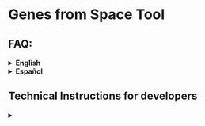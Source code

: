 # Genes from Space Tool


## FAQ:

<details closed>
<summary> <b>English</b> </summary>
<br>
  
### About genetic diversity (e.g. for non geneticists)


<details closed>
<summary>What is genetic diversity?</summary>
<br>
  
Genetic diversity is variation at the DNA level, the DNA sequence, which, together with the environment where an organism lives, determines its individual phenotype (appearance, traits, etc.) and its survival. There is variation within populations and among populations. More genetic diversity can increase a population or species’ chances of survival in a changing environment.
</details>

<details closed>
<summary>How do you study genetic diversity?</summary>
<br>
  
For more than 40 years scientists have used molecular genetic techniques that can assess variation at the DNA level. There are many techniques that study either the whole genome (all DNA of an individual) or selected parts of it. One needs to collect tissue from many individuals over the study region to get good knowledge of where genetically distinct populations are and how much variation occurs within populations as well as between populations. DNA is extracted from the tissue and then analyzed to quantify genetic variation. These molecular lab procedures are not available for all species because they can still be expensive and require accessing the organisms’ tissues, for many organisms in a species.
</details>

<details closed>
<summary>How can you study genetic diversity from space?</summary>
<br>
  
We cannot assess DNA variation from space, but it is possible to measure some of the processes that affect the maintenance of genetic diversity and, in some cases, observe parts of the phenotype. Very small populations will lose genetic diversity faster. Also, loss of populations results in a loss of genetic diversity. From space, we can estimate the size of particular habitats, and with knowledge on the density of individuals of species in such habitats, you can roughly estimate the size of populations. Also, we can measure the loss of populations as lost habitat (e.g., conversion of habitat to non-habitat). Finally, for some organisms like large dominant trees, we can directly observe some of their traits and how variable those are. (Trait or phenotype information is not yet used in the “Genes from Space” tool, but we aim to use it in the future.) For more information, please see our preprint [here](https://ecoevorxiv.org/repository/view/7274/).
</details>

<details closed>
<summary>What is the point of indicators/ why do we have indicators?</summary>
<br>
  
Indicators are needed to measure trends over time, for reporting and then directing action or decision-making. For genetic diversity, there are several metrics that measure genetic diversity within and between populations that we need to follow to see if we maintain genetic diversity or not. You can read more about the genetic indicators “Proportion of populations with Ne > 500” and “Populations maintained” [here](https://ccgenetics.github.io/guidelines-genetic-diversity-indicators/).
</details>

<details closed>
<summary>What is a population/ how are populations genetically defined?</summary>
<br>
  
A population is a group of organisms of a species that can interact with and mate with each other and which are separated in some way from other groups. This is important for genetic diversity because populations can evolve adaptations to their local environment over time. For more information on defining populations, please see this guidance material [here](https://ccgenetics.github.io/guidelines-genetic-diversity-indicators/docs/3_Howto_guides_examples/Howto_define_populations.html).
</details>

<details closed>
<summary>When do countries need to report on indicators under the CBD GBF?</summary>
<br>
  
The deadline for submitting the seventh national report is 28 February 2026, and the eighth national report is 30 June 2029 (see CBD website [here](https://www.cbd.int/reports)).
</details>

<details closed>
<summary>How many species do countries need to report on?</summary>
<br>

There is not a mandatory minimum, but scientists recommend reporting indicators for at least 100 species for the seventh national report, and more over time as capacity increases.
</details>

<details closed>
<summary>What species do countries need to report on?</summary>
<br>
  
All types of species (birds, mammals, plants, etc.), ideally in all types of environments. For more information on this, check [here](https://ccgenetics.github.io/guidelines-genetic-diversity-indicators/docs/4_Species_list/Species_list.html).
</details>

<details closed>
<summary>Which indicators for genetic diversity exist?</summary>
<br>
  
Two established indicators for genetic diversity under the CBD framework are the focus of the Genes from Space tool. These are the “Proportion of populations within species with an Ne > 500,” which is especially important (a headline indicator), and “Proportion of populations maintained within species.” They can be measured with DNA data but also with proxies in case DNA data is not available. A proxy for Ne is Nc, or in the case of this tool, habitat area combined with density estimates.

There are also indicators that can be measured with DNA-based techniques. DNA-based indicators are based on Essential Biodiversity Variables for genetic diversity ([EBVs](https://onlinelibrary.wiley.com/doi/10.1111/brv.12852)), such as genetic diversity, inbreeding levels, effective size, and genetic differentiation. Examples of such work include [fish](https://onlinelibrary.wiley.com/doi/full/10.1111/mec.16710) and [moose](https://www.nature.com/articles/s42003-023-05385-x).
</details>

<details closed>
<summary>What is Ne?</summary>
<br>
  
Ne is an abbreviation for the genetically effective population size. It is a standard metric in population genetics that quantifies the size of a demographically ideal population with the same rate of genetic diversity loss as the real population. It is important because it relates to the adaptive capacity and long-term viability of a population. It can be estimated with DNA-based methods or from demographic data (birth- and death rates, reproductive rates, etc). An Ne > 500 is recommended as a minimum limit for a population to maintain adaptive capacity. Ne is useful because it is a metric we can apply to all species. You can learn more about what are Ne and Nc and how they are estimated from different data sources [here](https://ccgenetics.github.io/guidelines-genetic-diversity-indicators/docs/3_Howto_guides_examples/Populations_sizes.html).
</details>

<details closed>
<summary>What is Nc?</summary>
<br>
  
Nc is the census size, or the number of sexually mature individuals in a population.
</details>

<details closed>
<summary>Where can I read more about genetic diversity indicators?</summary>
<br>
  
Two major resources for learning more about the genetic indicators are:

- Background: *[Too simple, too complex, or just right? Advantages, challenges, and guidance for indicators of genetic diversity](https://academic.oup.com/bioscience/article/74/4/269/7625302)*
- Actually calculating genetic indicators using existing data on species: *[Guideline materials and documentation for the Genetic Diversity Indicators of the monitoring framework for the Kunming-Montreal Global Biodiversity Framework](https://ccgenetics.github.io/guidelines-genetic-diversity-indicators/)* 
  
</details>

---

### About the tool

<details closed>
<summary>Where can I find the tool? Is there a manual for users?</summary>
<br>
  
The tool can be found here: [https://www.gfstool.com/]. This is a version for testing: Please note the disclaimers and other information on the tool website.  
There is no manual yet, but an introduction is provided [here](https://teams.issibern.ch/genesfromspace/monitoring-tool-pilot/), and the tool website will walk you step-by-step through the use of the tool and the assumptions the current version is based on.

</details>

<details closed>
<summary>Is it free to use? Can I use this now for other purposes? Is it copyrighted?</summary>
<br>
The tool is under development and its use for commercial purposes is prohibited. Participation in the workshop also means that you agree to not use the tool for your own scientific purposes until the results from the Genes from Space workshop are published (at least as a preprint). Please keep in mind that workshop participants are also invited to contribute as co-authors to this initial publication.

</details>

<details closed>
<summary>Can I use the tool for calculating indicators for reporting to the CBD?</summary>
<br>
No, not yet, because it is still under development. The tool has not been sufficiently tested or validated. However, we are in the process of improving this tool and getting it ready for future practical use, including for the CBD.

</details>

<details closed>
<summary>Where can I get help to use the tool if running into problems?</summary>
<br>
  
Contact information for the ISSI Genes from Space team can be found [here](https://teams.issibern.ch/genesfromspace/team-member/).

</details>

<details closed>
<summary>Can the tool be used for all species? Which species should the tool NOT be used for?</summary>
<br>
The tool will run for any species, but it might not be appropriate for all species. We have not yet defined which species the tool will work best for, but we are aware of the following limitations given the current implementation:  
- Species with inaccurate entries in GBIF will not be accurately represented in this tool if you rely on GBIF entries. This does not apply if you provide your own coordinates.  
- We do not currently implement definitions for aquatic habitats and are working on implementing this. However currently, the tool is limited to use for terrestrial species.  
- Accuracy of the results currently depend on realistic estimates of population density to retrieve an Nc accurate to at least the correct order of magnitude.

</details>

<details closed>
<summary>Has the tool been validated for genetic diversity measured with DNA methods?</summary>
<br>
Not yet, but we plan to do so in near future.

</details>

<details closed>
<summary>How do I refer to the tool if I use it?</summary>
<br>
  
Please wait until we have provided the initial publication of the tool, at least in preprint form [here](https://ecoevorxiv.org/repository/view/7274/). At that time the tool will be opened for use given that the terms of use and limitations are respected, and the (preprinted) publication should then be cited.

</details>

<details closed>
<summary>How do I pick the density and population buffer sizes?</summary>
<br>
The density should be an estimate of the number of sexually mature (capable of reproducing) individuals (Nc, census size) per square kilometer, in normal habitat.  
The population buffer size should be determined based on knowledge of the typical dispersal distance of the species. For species with larger dispersal distances, including the exchange of gametes (e.g. pollen, sperm), the buffer should be larger. The best reference will be literature documenting the mating and dispersal behavior of the species or, if available, documenting genetic differentiation for a set of representative study populations.

</details>

---

### Technical questions about running the tool

<details closed>
<summary>GBIF does not recognize my species name</summary>
<br>
  
- If you provide your own data, this does not matter, only if you need GBIF data.  
- Check the use of capital letters (usually Genus species).  
- Check spelling.

</details>

<details closed>
<summary>I can not import my .csv coordinate file.</summary>
<br>
  
The monitoring tool requires a .tsv file (tab separated).  
Quick fix: Export a .txt file and change the ending to .tsv.

</details>

<details closed>
<summary>My excel uses commas to export and not periods.</summary>
<br>
  
This happens if your Excel is set to use commas for the decimal separator.  
Either change the above settings or save as a .txt file, search and replace commas with periods.

</details>

<details closed>
<summary>How do I draw the bounding box?</summary>
<br>
  
Click on the square on the left and then drag to select the region of interest on the map.

</details>

<details closed>
<summary>My buffer/observation distance values are rather small and in [m] not [km].</summary>
<br>
  
If your observation distance is smaller than 1 km, please enter 1 km into the tool. Buffers smaller than 1 km are a functionality that we will consider adding in the future.

</details>

<details closed>
<summary>Should I use Landcover or Forest cover?</summary>
<br>
  
- Landcover gives you more options and a longer timeline: 23 classes, 300m, 1992-2021, select relevant class.  
- Forest cover provides better resolution, but only for species dependent on forest ecosystems: forests, 20m, 2000-2023.  
Forest cover is much slower: Use a smaller polygon (max. 40’000 km2, size of Switzerland).

</details>

<details closed>
<summary>I get the Error: 
<code>Script "data > GBIF Observations < 100 000": ℹ In argument: `dplyr::all_of(c(lon, lat))`.
Caused by error in `dplyr::all_of()`:
! Can't subset elements that don't exist.
✖ Elements `decimal_longitude` and `decimal_latitude` don't exist.</code>
  
What do I do?</summary>
<br>
No GBIF data found for you selected region/country. Select a larger/different polygon, earlier baseline year or a different species of interest.

</details>

---

### About the Project

<details closed>
<summary>Where can I find more information about the project and its background?</summary>
<br>
  
You can read about the project ISSI Genes from Space [here](https://teams.issibern.ch/genesfromspace/).
</details>

<details closed>
<summary>Can I join the project or contribute in some way?</summary>
<br>
  
Please contact the team leaders, whose webpages are linked [here](https://teams.issibern.ch/genesfromspace/team-member/).

</details>

<details closed>
<summary>What is the next step of the project?</summary>
<br>
  
- Making technical improvements to the tool.  
- Publishing a first demonstration of the tool.  
- Validating the tool outputs in comparison to DNA-based indicator calculations to make it useful for research, reporting, and conservation.  
- Adding capacities to the tool to include population boundaries based on genetic data and make use of more nuanced habitat and phenotype information available from Earth observation.

</details>

<details closed>
<summary>What are you going to do with the results that we collect?</summary>
<br>
  
Use these for the first demonstration publication, to which you are invited to contribute as a co-author.

</details>

<details closed>
<summary>Are there publications from the project?</summary>
<br>
  
There is a publication about the concept and workflows [here](https://doi.org/10.32942/X2RS58).

</details>
</details>
<details closed>
<summary> <b>Español</b> </summary>

  ### Acerca de la diversidad genética (p. ej., para personas no genetistas)

<details closed>

<summary>¿Qué es la diversidad genética?</summary>

<br>

La diversidad genética es la variación a nivel del ADN, la secuencia del ADN, que, junto con el entorno en el que vive un organismo, determina su fenotipo individual (apariencia, rasgos, etc.) y su supervivencia. Hay variación dentro de las poblaciones y entre ellas. Una mayor diversidad genética puede aumentar las posibilidades de supervivencia de una población o especie en un entorno cambiante.

</details>

<details closed>

<summary>¿Cómo se estudia la diversidad genética?</summary>

<br>

Durante más de 40 años, las y los científicos han utilizado técnicas de genética molecular que pueden evaluar la variación a nivel del ADN. Existen muchas técnicas que estudian ya sea todo el genoma (todo el ADN de un individuo) o partes seleccionadas de este. Se necesita recolectar tejido de muchas individuos en toda la región de estudio para obtener un buen conocimiento de dónde se encuentran poblaciones genéticamente distintas y cuánta variación ocurre dentro de las poblaciones, así como entre ellas. El ADN se extrae del tejido y luego se analiza para cuantificar la variación genética. Estos procedimientos de laboratorio molecular no están disponibles para todas las especies, ya que aún pueden ser costosos y requieren acceso a los tejidos de los organismos, para muchos organismos dentro de una especie.

</details>

<details closed>

<summary>¿Cómo se puede estudiar la diversidad genética desde el espacio?</summary>

<br>

No podemos evaluar la variación del ADN desde el espacio, pero es posible medir algunos de los procesos que influyen en el mantenimiento de la diversidad genética y, en algunos casos, observar partes del fenotipo. Las poblaciones muy pequeñas perderán diversidad genética más rápido. Además, la pérdida de poblaciones conlleva la pérdida de diversidad genética. Desde el espacio, podemos estimar el tamaño de determinados hábitats y, con información sobre la densidad de individuos de las especies en esos hábitats, se puede estimar de manera aproximada el tamaño de las poblaciones. También se puede medir la pérdida de poblaciones como la pérdida de hábitat (por ejemplo, la conversión de hábitat a no hábitat). Por último, en el caso de algunos organismos como árboles grandes y dominantes, podemos observar directamente algunos de sus rasgos y cuán variables son. (La información de rasgos o fenotipo aún no se utiliza en la herramienta “Genes from Space”, pero planeamos usarla en el futuro). Para obtener más información, consulta nuestro preprint [aquí](https://ecoevorxiv.org/repository/view/7274/).

</details>

<details closed>

<summary>¿Cuál es el objetivo de los indicadores/por qué tenemos indicadores?</summary>

<br>

Los indicadores son necesarios para medir tendencias a lo largo del tiempo, para informar y posteriormente orientar la acción o la toma de decisiones. Para la diversidad genética, hay varias métricas que miden la diversidad genética dentro y entre poblaciones que debemos seguir para ver si mantenemos la diversidad genética o no. Puedes leer más sobre los indicadores genéticos “Proporción de poblaciones con Ne > 500” y “Poblaciones mantenidas” [aquí](https://ccgenetics.github.io/guidelines-genetic-diversity-indicators/).

</details>

<details closed>

<summary>¿Qué es una población? ¿Cómo se definen genéticamente las poblaciones?</summary>

<br>

Una población es un grupo de organismos de una especie que pueden interactuar y aparearse entre sí y que están separados de alguna manera de otros grupos. Esto es importante para la diversidad genética porque las poblaciones pueden desarrollar adaptaciones a su entorno local con el tiempo. Para obtener más información sobre la definición de poblaciones, consulta este material de referencia [aquí](https://ccgenetics.github.io/guidelines-genetic-diversity-indicators/docs/3_Howto_guides_examples/Howto_define_populations.html).

</details>

<details closed>

<summary>¿Cuándo necesitan los países informar sobre los indicadores bajo el CBD GBF?</summary>

<br>

La fecha límite para presentar el séptimo informe nacional es el 28 de febrero de 2026, y para el octavo informe nacional es el 30 de junio de 2029 (consulta el sitio web del CDB [aquí](https://www.cbd.int/reports)).

</details>

<details closed>

<summary>¿Cuántas especies necesitan informar los países?</summary>

<br>

No existe un mínimo obligatorio, pero la comunidad científica recomienda informar indicadores para al menos 100 especies para el séptimo informe nacional, y aumentar este número con el tiempo a medida que aumente la capacidad.

</details>

<details closed>

<summary>¿Sobre qué especies necesitan informar los países?</summary>

<br>

Todo tipo de especies (aves, mamíferos, plantas, etc.), idealmente en todo tipo de entornos. Para más información al respecto, consulta [aquí](https://ccgenetics.github.io/guidelines-genetic-diversity-indicators/docs/4_Species_list/Species_list.html).

</details>

<details closed>

<summary>¿Qué indicadores de diversidad genética existen?</summary>

<br>

Bajo el marco del CDB, dos indicadores establecidos para la diversidad genética son el foco de la herramienta Genes from Space. Estos son la “Proporción de poblaciones dentro de las especies con un Ne > 500”, que es especialmente importante (un indicador principal), y la “Proporción de poblaciones mantenidas dentro de las especies”. Pueden medirse con datos de ADN, pero también con proxies en caso de que no se disponga de datos de ADN. Un proxy para Ne es Nc, o en el caso de esta herramienta, el área de hábitat combinada con estimaciones de densidad.

También existen indicadores que pueden medirse con técnicas basadas en ADN. Los indicadores basados en ADN se fundamentan en las Variables Esenciales de Biodiversidad para la diversidad genética ([EBVs](https://onlinelibrary.wiley.com/doi/10.1111/brv.12852)), como la diversidad genética, los niveles de endogamia, el tamaño efectivo y la diferenciación genética. Ejemplos de este tipo de trabajo incluyen [peces](https://onlinelibrary.wiley.com/doi/full/10.1111/mec.16710) y [alces](https://www.nature.com/articles/s42003-023-05385-x).

</details>

<details closed>

<summary>¿Qué es Ne?</summary>

<br>

Ne es la abreviatura de tamaño efectivo de población genéticamente. Es una métrica estándar en genética de poblaciones que cuantifica el tamaño de una población demográficamente ideal con la misma tasa de pérdida de diversidad genética que la población real. Es importante porque se relaciona con la capacidad de adaptación y la viabilidad a largo plazo de una población. Puede estimarse con métodos basados en ADN o a partir de datos demográficos (tasas de nacimiento y muerte, tasas de reproducción, etc.). Se recomienda un Ne > 500 como límite mínimo para que una población mantenga su capacidad de adaptación. Ne es útil porque es una métrica que podemos aplicar a todas las especies. Puedes obtener más información sobre qué son Ne y Nc y cómo se estiman a partir de distintas fuentes de datos [aquí](https://ccgenetics.github.io/guidelines-genetic-diversity-indicators/docs/3_Howto_guides_examples/Populations_sizes.html).

</details>

<details closed>

<summary>¿Qué es Nc?</summary>

<br>

Nc es el tamaño de censo, o el número de individuos sexualmente maduros en una población.

</details>

<details closed>

<summary>¿Dónde puedo leer más sobre los indicadores de diversidad genética?</summary>

<br>

Dos recursos principales para aprender más sobre los indicadores genéticos son:

- Antecedentes: *[Too simple, too complex, or just right? Advantages, challenges, and guidance for indicators of genetic diversity](https://academic.oup.com/bioscience/article/74/4/269/7625302)*

- Cálculo real de indicadores genéticos utilizando datos existentes sobre especies: *[Guideline materials and documentation for the Genetic Diversity Indicators of the monitoring framework for the Kunming-Montreal Global Biodiversity Framework](https://ccgenetics.github.io/guidelines-genetic-diversity-indicators/)*

</details>

---

### Acerca de la herramienta

<details closed>

<summary>¿Dónde puedo encontrar la herramienta? ¿Existe un manual para usuarios?</summary>

<br>

La herramienta se encuentra aquí: [https://www.gfstool.com/]. Esta es una versión de prueba: Ten en cuenta los descargos de responsabilidad y otra información en el sitio web de la herramienta.

Todavía no existe un manual, pero se ofrece una introducción [aquí](https://teams.issibern.ch/genesfromspace/monitoring-tool-pilot/), y el sitio web de la herramienta te guiará paso a paso en el uso de la misma y en los supuestos en los que se basa la versión actual.

</details>

<details closed>

<summary>¿Es gratuita? ¿Puedo usarla ahora para otros propósitos? ¿Tiene derechos de autor?</summary>

<br>

La herramienta está en desarrollo y su uso con fines comerciales está prohibido. Participar en el taller también implica que aceptas no utilizar la herramienta con fines científicos propios hasta que se publiquen los resultados del taller de Genes from Space (al menos como preprint). Ten en cuenta que las y los participantes del taller también están invitados a contribuir como coautores en esta publicación inicial.

</details>

<details closed>

<summary>¿Puedo usar la herramienta para calcular indicadores para informar al CDB?</summary>

<br>

No, todavía no, porque sigue en desarrollo. La herramienta no se ha probado ni validado lo suficiente. Sin embargo, estamos en proceso de mejorarla y prepararla para un uso práctico futuro, incluido el CDB.

</details>

<details closed>

<summary>¿Dónde puedo obtener ayuda para usar la herramienta si tengo problemas?</summary>

<br>

La información de contacto del equipo ISSI Genes from Space se encuentra [aquí](https://teams.issibern.ch/genesfromspace/team-member/).

</details>

<details closed>

<summary>¿Puede utilizarse la herramienta para todas las especies? ¿Para qué especies NO debería usarse la herramienta?</summary>

<br>

La herramienta funcionará para cualquier especie, pero podría no ser apropiada para todas. Aún no hemos definido para qué especies funcionará mejor la herramienta, pero somos conscientes de las siguientes limitaciones dada la implementación actual:

- Las especies con datos inexactos en GBIF no se representarán con precisión en esta herramienta si dependes de las entradas de GBIF. Esto no aplica si proporcionas tus propias coordenadas.

- Actualmente no implementamos definiciones para hábitats acuáticos y estamos trabajando en ello. Sin embargo, por ahora la herramienta está limitada a su uso en especies terrestres.

- La precisión de los resultados depende en la actualidad de estimaciones realistas de densidad poblacional para obtener un Nc preciso, al menos en el orden de magnitud correcto.

</details>

<details closed>

<summary>¿Se ha validado la herramienta para la diversidad genética medida con métodos de ADN?</summary>

<br>

Todavía no, pero planeamos hacerlo en un futuro cercano.

</details>

<details closed>

<summary>¿Cómo hago referencia a la herramienta si la utilizo?</summary>

<br>

Por favor, espera hasta que proporcionemos la publicación inicial de la herramienta, al menos en forma de preprint [aquí](https://ecoevorxiv.org/repository/view/7274/). En ese momento la herramienta se abrirá para su uso, siempre que se respeten los términos de uso y limitaciones, y se cite la publicación (preprint).

</details>

<details closed>

<summary>¿Cómo elijo la densidad y los tamaños de buffer de población?</summary>

<br>

La densidad debe ser una estimación del número de individuos sexualmente maduros (capaces de reproducirse) (Nc, tamaño de censo) por kilómetro cuadrado, en hábitat normal.

El tamaño del buffer de población debe determinarse con base en el conocimiento de la distancia típica de dispersión de la especie. Para especies con distancias de dispersión más grandes, incluida la dispersión de gametos (p. ej., polen, esperma), el buffer debe ser mayor. La mejor referencia será la literatura que documente el comportamiento de apareamiento y dispersión de la especie o, si está disponible, que documente la diferenciación genética en un conjunto de poblaciones de estudio representativas.

</details>

---

### Preguntas técnicas sobre la ejecución de la herramienta

<details closed>

<summary>GBIF no reconoce el nombre de mi especie</summary>

<br>

- Si proporcionas tus propios datos, esto no importa, solo si necesitas datos de GBIF.  
- Revisa el uso de mayúsculas (normalmente Género especie).  
- Revisa la ortografía.

</details>

<details closed>

<summary>No puedo importar mi archivo .csv de coordenadas.</summary>

<br>

La herramienta de monitoreo requiere un archivo .tsv (separado por tabulaciones).

Solución rápida: Exporta un archivo .txt y cambia la extensión a .tsv.

</details>

<details closed>

<summary>Mi Excel usa comas en lugar de puntos.</summary>

<br>

Esto sucede si tu Excel está configurado para usar comas como separador decimal.

Puedes cambiar la configuración anterior o guardar como un archivo .txt y buscar y reemplazar las comas por puntos.

</details>

<details closed>

<summary>¿Cómo dibujo el cuadro delimitador?</summary>

<br>

Haz clic en el cuadrado a la izquierda y luego arrastra para seleccionar la región de interés en el mapa.

</details>

<details closed>

<summary>Mis valores de buffer/distancia de observación son bastante pequeños y están en [m] en lugar de [km].</summary>

<br>

Si tu distancia de observación es menor a 1 km, ingresa 1 km en la herramienta. El uso de buffers menores a 1 km es una funcionalidad que consideraremos agregar en el futuro.

</details>

<details closed>

<summary>¿Debo usar Landcover o Forest cover?</summary>

<br>

- Landcover te da más opciones y una línea de tiempo más larga: 23 clases, 300 m, 1992-2021, selecciona la clase relevante.

- Forest cover proporciona mejor resolución, pero solo para especies que dependen de ecosistemas forestales: bosques, 20 m, 2000-2023.

Forest cover es mucho más lento: Usa un polígono más pequeño (máx. 40,000 km², tamaño de Suiza).

</details>

<details closed>

<summary>Me aparece el Error:
<code>Script "data > GBIF Observations < 100 000": ℹ In argument: `dplyr::all_of(c(lon, lat))`.
Caused by error in `dplyr::all_of()`:
! Can't subset elements that don't exist.
✖ Elements `decimal_longitude` and `decimal_latitude` don't exist.</code>

¿Qué hago?</summary>

<br>

No se encontraron datos de GBIF para la región/país que seleccionaste. Selecciona un polígono más grande/diferente, un año base anterior o una especie de interés distinta.

</details>

---

### Acerca del proyecto

<details closed>

<summary>¿Dónde puedo encontrar más información sobre el proyecto y sus antecedentes?</summary>

<br>

Puedes leer sobre el proyecto ISSI Genes from Space [aquí](https://teams.issibern.ch/genesfromspace/).

</details>

<details closed>

<summary>¿Puedo unirme al proyecto o contribuir de alguna manera?</summary>

<br>

Por favor, contacta a las y los líderes del equipo, cuyas páginas web están vinculadas [aquí](https://teams.issibern.ch/genesfromspace/team-member/).

</details>

<details closed>

<summary>¿Cuál es el siguiente paso del proyecto?</summary>

<br>

- Realizar mejoras técnicas a la herramienta.  
- Publicar una primera demostración de la herramienta.  
- Validar los resultados de la herramienta en comparación con cálculos de indicadores basados en ADN para hacerla útil en investigación, informes y conservación.  
- Agregar capacidades a la herramienta para incluir límites de población basados en datos genéticos y utilizar información más detallada de hábitat y fenotipo disponible a partir de observación de la Tierra.

</details>

<details closed>

<summary>¿Qué harán con los resultados que recolectemos?</summary>

<br>

Utilizarlos para la primera publicación de demostración, a la cual se invita a contribuir como coautor o coautora.

</details>

<details closed>

<summary>¿Existen publicaciones del proyecto?</summary>

<br>

Hay una publicación sobre el concepto y los flujos de trabajo [aquí](https://doi.org/10.32942/X2RS58).

</details>

</details>

## Technical Instructions for developers
<details closed>
<summary><b></b></summary>

# Genes from Space Interface v2

## Overview
The Genes from Space Interface v2 is a tool designed to . It provides an intuitive interface for for Users to interact with the Data analysis Pipeline that we created on Bon in a Box. It also visualizes the data created by this datapipeline intuitivly and interactively

## Content
- **Hello.py**: This is the main streamlit script that is used to run the Interface and serves as the "Homepage" for the Tool. It contains some Page configuration settings, it sets up the subpages Input_form and Output_display and contains some general information about the Tool and approach.
- **/pages/Input_form.py**: This file is the main Input form. It is linked to and called by the "Homepage" Hello.py. The contents of this script generates all the relevant User inputs and executes the Bon in a Box scripts. It saves all relevant data in the session_state and finally redirects the User to the Output_display.py when all the Information is provided.
- **/pages/Output_display.py**: This file uses the Output data created in Input_form.py to create interactive maps and plots to visualize the data. It also allows you to download created runs or upload previos runs as GeoJSON files.
- **/temp_tiles**: This folder is used to save Images created in the Output_display.py and are used in the Map display. This folder is temporary since these images should be stored in a temporary storage, rather than a folder on the server
- **countries.txt**: This file contains a list of country names that is used in the Input_form.py as a preselection of Countries compatible with rnaturalearth
- **functions.py**: This file contains all custom functions used ind Input_form.py or Output_display.py. This includes f.e API call functions from Bon in a Box or interactive Map functions
- **points_example.csv**: This is a example csv file with correct formatting for the function to upload custom point observations
- **polygon_example.geojson**: This is an example GeoJSON file to demonstrate the required formatting for polygon data that can be uploaded in the Input_form.py file.
- **text.csv**: This file contains all the Text displayed in Input_form.py and Output_display.py. It also contains the translations into other languages, which makes language selection possible
- **/images**: This folder contains all the images displayed in the diffrent Interface pages.
## Additional Files
- **conda_environment.yml**: This file contains the specifications for the conda environment used to run the Streamlit application. It ensures that all necessary dependencies and packages are installed for the tool to function correctly.
- **directories.txt**: This file lists the directory structure of the project, providing an overview of the organization of files and folders within the repository. 

## Diagram
This diagram shows how the code behind the Interface is structured, how the user interacts with it and how it is linked with bon in a box:
![Genes from Space Interface Diagram](Interface_diagram.png)
## Installation
1. Clone the repository:
    ```bash
    git clone https://github.com/simonrabenmeister/Genes_from_Space_interface
    ```
2. Navigate to the project directory:
    ```bash
    cd Genes_from_Space_interface/Interface_v2
    ```
3. Set up the conda environment:
    Navigate to the directory containing the YAML file in your terminal or command prompt. Then, use the following command to create the environment:
    ```bash
    conda env create -f conda_environment.yml
    ```
    Once the environment is created, you can activate the environment using the following command:
    ```bash
    conda activate genes_from_space
    ```
    For more information on creating or setting up a conda environment: https://docs.conda.io/projects/conda/en/stable/user-guide/getting-started.html
4. Start the application:
    Once you set up the conda environment, you can navigate into the Genes_from_Space_interface directory in your terminal run the streamlit app within the environment with the following command
    ```bash
    streamlit run Hello.py
    ```
# Bon in a Box Pipelines
This section documents all Subfolders of the folder bon-in-a-box-pipelines/pipelines/GenesFromSpace of the Bon in a Box Tool (https://github.com/GEO-BON/bon-in-a-box-pipelines/tree/genes-from-space--update)
## Tool
- This Folder contains all Pipelines which execute the complete Genes from Space Workflow. The title of each Pipeline describes the Landcover used, source of Point observations (GBIF or userdata) and method of area selection. These are used by the Interface_V1 and thus all the runs conducted during the Genes from Space Workshop(Feb 2025).
Example: Forest_cover_v_GBIF_bbox.json
- For the _obs.json Pipeline there is a obs_server.json version which requires the observation data Input to be a string with the format: [('ID', 'Value'), (1, 'a'), (2, 'b'), (3, 'c')], transforms it into a tsv for further use. This version is used by the Interface on the server, since users cant upload data to the user folder.
The normal _obs.json version the observation data input is a directory to a file in the user data folder. This script should be used if Users run Biab on their own machine and can upload files into the userdata folder.
## ToolComponents
- This Folder contains sub pipelines which are used within the main /Tool Pipelines.
## ToolComponents/Interface
-This Folder contains Pipelines which are used by the Interface_V2
-The Pipelines are mostly single scripts contained in a Pipeline framework, since (to the knowlege of the developers) API calls are only possible with pipelines. So for the Tool to be able to run specific parts of the bigger Genes from Space Workflow, each step has to be a pipeline.

## Contact
For questions or support, please contact [info@genesfromspace.com](mailto:genesfromspace).
